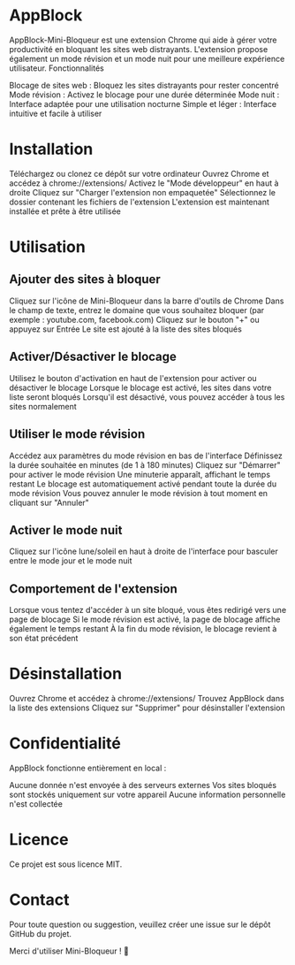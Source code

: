 # AppBlock

AppBlock-Mini-Bloqueur est une extension Chrome qui aide à gérer votre productivité en bloquant les sites web distrayants. L'extension propose également un mode révision et un mode nuit pour une meilleure expérience utilisateur.
Fonctionnalités

Blocage de sites web : Bloquez les sites distrayants pour rester concentré
Mode révision : Activez le blocage pour une durée déterminée
Mode nuit : Interface adaptée pour une utilisation nocturne
Simple et léger : Interface intuitive et facile à utiliser

# Installation

Téléchargez ou clonez ce dépôt sur votre ordinateur
Ouvrez Chrome et accédez à chrome://extensions/
Activez le "Mode développeur" en haut à droite
Cliquez sur "Charger l'extension non empaquetée"
Sélectionnez le dossier contenant les fichiers de l'extension
L'extension est maintenant installée et prête à être utilisée

# Utilisation
## Ajouter des sites à bloquer

Cliquez sur l'icône de Mini-Bloqueur dans la barre d'outils de Chrome
Dans le champ de texte, entrez le domaine que vous souhaitez bloquer (par exemple : youtube.com, facebook.com)
Cliquez sur le bouton "+" ou appuyez sur Entrée
Le site est ajouté à la liste des sites bloqués

## Activer/Désactiver le blocage

Utilisez le bouton d'activation en haut de l'extension pour activer ou désactiver le blocage
Lorsque le blocage est activé, les sites dans votre liste seront bloqués
Lorsqu'il est désactivé, vous pouvez accéder à tous les sites normalement

## Utiliser le mode révision

Accédez aux paramètres du mode révision en bas de l'interface
Définissez la durée souhaitée en minutes (de 1 à 180 minutes)
Cliquez sur "Démarrer" pour activer le mode révision
Une minuterie apparaît, affichant le temps restant
Le blocage est automatiquement activé pendant toute la durée du mode révision
Vous pouvez annuler le mode révision à tout moment en cliquant sur "Annuler"

## Activer le mode nuit

Cliquez sur l'icône lune/soleil en haut à droite de l'interface pour basculer entre le mode jour et le mode nuit

## Comportement de l'extension

Lorsque vous tentez d'accéder à un site bloqué, vous êtes redirigé vers une page de blocage
Si le mode révision est activé, la page de blocage affiche également le temps restant
À la fin du mode révision, le blocage revient à son état précédent

# Désinstallation

Ouvrez Chrome et accédez à chrome://extensions/
Trouvez AppBlock dans la liste des extensions
Cliquez sur "Supprimer" pour désinstaller l'extension

# Confidentialité

AppBlock fonctionne entièrement en local :

Aucune donnée n'est envoyée à des serveurs externes
Vos sites bloqués sont stockés uniquement sur votre appareil
Aucune information personnelle n'est collectée

# Licence

Ce projet est sous licence MIT.

# Contact

Pour toute question ou suggestion, veuillez créer une issue sur le dépôt GitHub du projet.

Merci d'utiliser Mini-Bloqueur ! 🚀